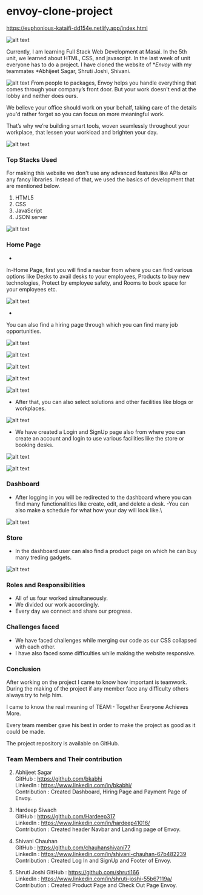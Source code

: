 # envoy-clone-project 
https://euphonious-kataifi-dd154e.netlify.app/index.html



![alt text](https://cdn.hashnode.com/res/hashnode/image/upload/v1662835269189/Vyx6LKa5E.png)


Currently, I am learning Full Stack Web Development at Masai. In the 5th unit, we learned about HTML, CSS, and javascript. In the last week of unit everyone has to do a project. 
I have cloned the website of **Envoy* with my teammates *Abhijeet Sagar, Shruti Joshi, Shivani.

 ![alt text]( https://cdn.hashnode.com/res/hashnode/image/upload/v1662835284845/qHi641T3S.png)
*F*rom   people to packages, Envoy helps you handle everything that comes through your company’s front door. But your work doesn't end at the lobby and neither does ours.

We believe your office should work on your behalf, taking care of the details you'd rather forget so you can focus on more meaningful work.

That’s why we’re building smart tools, woven seamlessly throughout your workplace, that lessen your workload and brighten your day.


 ![alt text](https://cdn.hashnode.com/res/hashnode/image/upload/v1662835374303/BswzRcX5-.png)
### Top Stacks Used
For making this website we don't use any advanced features like APIs or any fancy libraries. Instead of that, we used the basics of development that are mentioned below.
1. HTML5
2. CSS
3. JavaScript
4. JSON server


 ![alt text](https://cdn.hashnode.com/res/hashnode/image/upload/v1662835415842/FP2PDtFSp.png)
### Home Page

- 
In-Home Page, first you will find a navbar from where you can find various options like Desks to avail desks to your employees,  Products to buy new technologies, Protect by employee safety, and Rooms to book space for your employees etc.


 ![alt text](https://cdn.hashnode.com/res/hashnode/image/upload/v1662835662525/FqT6X2cj0.png)

-
You can also find a hiring page through which you can find many job opportunities.


 ![alt text](https://cdn.hashnode.com/res/hashnode/image/upload/v1662835992658/5Y7qU5pPI.png)

 ![alt text](https://cdn.hashnode.com/res/hashnode/image/upload/v1662835869515/MgGmMdmuJ.png)

 ![alt text](https://cdn.hashnode.com/res/hashnode/image/upload/v1662835889400/x_3cXpTHb.png)

 ![alt text](https://cdn.hashnode.com/res/hashnode/image/upload/v1662835904526/EEvDEbw5z.png)

 ![alt text](https://cdn.hashnode.com/res/hashnode/image/upload/v1662835918781/jdA_LxR6Z.png)
- After that, you can also select solutions and other facilities like blogs or workplaces.

 ![alt text](https://cdn.hashnode.com/res/hashnode/image/upload/v1662836547502/2H8MVzXbs.png)
- We have created a Login and SignUp page also from where you can create an account and login to use various facilities like the store or booking desks.

 ![alt text](https://cdn.hashnode.com/res/hashnode/image/upload/v1662836911532/3e_Avymgy.png)


 ![alt text](https://cdn.hashnode.com/res/hashnode/image/upload/v1662837467337/dGN2pRhcw.png)


### Dashboard
- After logging in you will be redirected to the dashboard where you can find many functionalities like create, edit, and delete a desk.
-You can also make a schedule for what how your day will look like.\

 ![alt text](https://cdn.hashnode.com/res/hashnode/image/upload/v1662837726911/WJgnT274f.png)

### Store
- In the dashboard user can also find a product page on which he can buy many treding gadgets.


 ![alt text](https://cdn.hashnode.com/res/hashnode/image/upload/v1662838138698/i7EIBUsg_.png)

### Roles and Responsibilities
- All of us four worked simultaneously.
- We divided our work accordingly.
- Every day we connect and share our progress.


### Challenges faced
- We have faced challenges while merging our code as our CSS collapsed with each other.
- I have also faced some difficulties while making the website responsive.


### Conclusion 
After working on the project I came to know how important is teamwork. During the making of the project if any member face any difficulty others always try to help him.

I came to know the real meaning of TEAM:- Together Everyone Achieves More.

Every team member gave his best in order to make the project as good as it could be made.

The project repository is available on GitHub.

### Team Members and Their contribution

2. Abhijeet Sagar   
GitHub : https://github.com/bkabhi  
LinkedIn : https://www.linkedin.com/in/bkabhi/  
Contribution : Created Dashboard, Hiring Page and Payment Page of Envoy.

1. Hardeep Siwach  
GitHub : https://github.com/Hardeep317  
LinkedIn : https://www.linkedin.com/in/hardeep41016/  
Contribution : Created header Navbar and Landing page of Envoy.

3. Shivani Chauhan   
GitHub : https://github.com/chauhanshivani77   
LinkedIn : https://www.linkedin.com/in/shivani-chauhan-67b482239    
Contribution : Created Log In and SignUp and Footer of Envoy.

4. Shruti Joshi
GitHub : https://github.com/shruti166   
LinkedIn : https://www.linkedin.com/in/shruti-joshi-55b67119a/      
Contribution : Created Product Page and Check Out Page Envoy.
